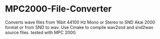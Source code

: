 # MPC2000-File-Converter

Converts wave files from 16bit 44100 Hz Mono or Stereo to SND Akai 2000 format or from SND to wav. 
Use Cmake to compile wav2snd and snd2wav source files. 
tested with MPC 2000. 
